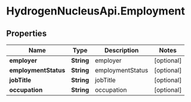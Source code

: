 # HydrogenNucleusApi.Employment

## Properties
Name | Type | Description | Notes
------------ | ------------- | ------------- | -------------
**employer** | **String** | employer | [optional] 
**employmentStatus** | **String** | employmentStatus | [optional] 
**jobTitle** | **String** | jobTitle | [optional] 
**occupation** | **String** | occupation | [optional] 


